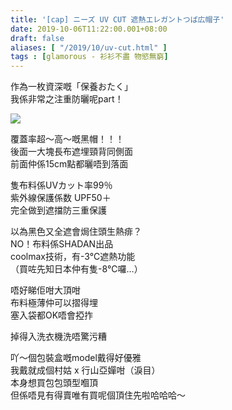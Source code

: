 ```yaml
---
title: '[cap] ニーズ UV CUT 遮熱エレガントつば広帽子'
date: 2019-10-06T11:22:00.001+08:00
draft: false
aliases: [ "/2019/10/uv-cut.html" ]
tags : [glamorous - 衫衫不盡 物慾無窮]
---
```


作為一枚資深嘅「保養おたく」  
我係非常之注重防曬呢part！  

![](/images/needs.jpg)

覆蓋率超～高～嘅黑帽！！！  
後面一大塊長布遮埋頸背同側面  
前面仲係15cm點都曬唔到落面  
  
隻布料係UVカット率99％　  
紫外線保護係数 UPF50＋  
完全做到遮擋防三重保護  
  
以為黑色又全遮會焗住頭生熱痱？  
NO！布料係SHADAN出品  
coolmax技術，有-3℃遮熱功能  
（買咗先知日本仲有隻-8℃囉...）  
  
唔好睇佢咁大頂咁  
布料極薄仲可以摺得埋  
塞入袋都OK唔會掗拃  
  
掉得入洗衣機洗唔驚污糟  
  
吖～個包裝盒嘅model戴得好優雅  
我戴就成個村姑 x 行山亞嬋咁（淚目）  
本身想買包包頭型嗰頂  
但係唔見有得賣唯有買呢個頂住先啦哈哈哈～